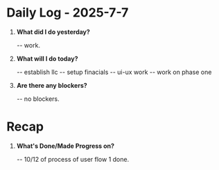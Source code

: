 # Daily Log - 2025-7-7

1. **What did I do yesterday?**

   -- work.

2. **What will I do today?**
   
   -- establish llc
   -- setup finacials
   -- ui-ux work
   -- work on phase one
   

3. **Are there any blockers?**

   -- no blockers.

# Recap

1. **What's Done/Made Progress on?** 

   -- 10/12 of process of user flow 1 done.

<!--
   git add .; git commit -m "daily stand-up"; git push;
   git add .; git commit -m "daily close"; git push;
-->